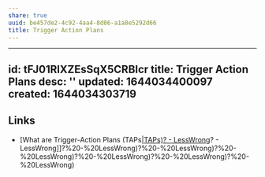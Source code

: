 ```yaml
---
share: true
uuid: be457de2-4c92-4aa4-8d86-a1a8e5292d66
title: Trigger Action Plans
---
```

---
id: tFJ01RlXZEsSqX5CRBIcr
title: Trigger Action Plans
desc: ''
updated: 1644034400097
created: 1644034303719
---

## Links

* [What are Trigger-Action Plans (TAPs|[TAPs)? - LessWrong](/undefined)? - LessWrong]]?%20-%20LessWrong)?%20-%20LessWrong)?%20-%20LessWrong)?%20-%20LessWrong)?%20-%20LessWrong)?%20-%20LessWrong)